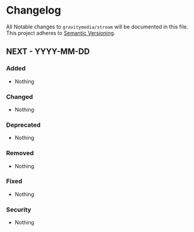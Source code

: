 # Changelog

All Notable changes to `gravitymedia/stream` will be documented in this file.
This project adheres to [Semantic Versioning](http://semver.org/).

## NEXT - YYYY-MM-DD

### Added
- Nothing

### Changed 
- Nothing

### Deprecated
- Nothing

### Removed
- Nothing

### Fixed
- Nothing

### Security
- Nothing
